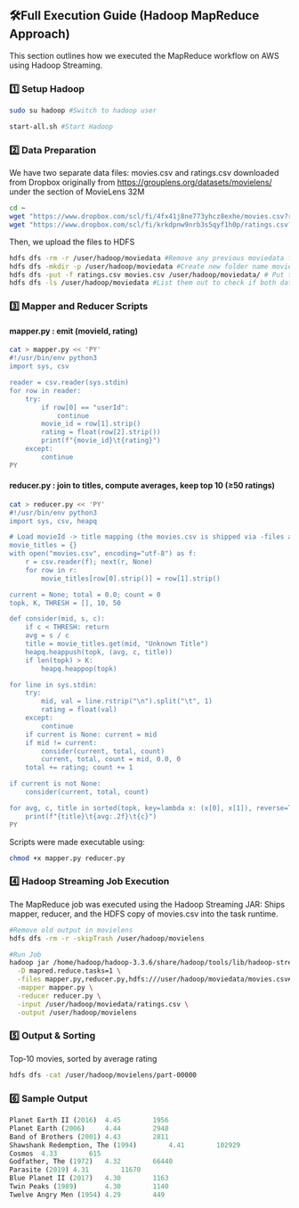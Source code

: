 ## 🛠️Full Execution Guide (Hadoop MapReduce Approach)
This section outlines how we executed the MapReduce workflow on AWS using Hadoop Streaming.

### 1️⃣ Setup Hadoop
```bash
sudo su hadoop #Switch to hadoop user

start-all.sh #Start Hadoop
```

### 2️⃣ Data Preparation
We have two separate data files: movies.csv and ratings.csv downloaded from Dropbox originally from https://grouplens.org/datasets/movielens/ under the section of MovieLens 32M
```bash
cd ~
wget "https://www.dropbox.com/scl/fi/4fx41j8ne773yhcz8exhe/movies.csv?rlkey=8k5ovbp7eaxf240d29w45c4vv&st=kufbpr0c&dl=1" -O movies.csv
wget "https://www.dropbox.com/scl/fi/krkdpnw9nrb3s5qyf1h0p/ratings.csv?rlkey=349sogyz8cvvxebks0wvzsoqt&st=l2leeqrp&dl=1" -O ratings.csv
```
Then, we upload the files to HDFS
```bash
hdfs dfs -rm -r /user/hadoop/moviedata #Remove any previous moviedata folder, this is to make sure the second run time do not create duplicate folder. Hence it is okay to have error for the first time
hdfs dfs -mkdir -p /user/hadoop/moviedata #Create new folder name moviedata to store the two data files 
hdfs dfs -put -f ratings.csv movies.csv /user/hadoop/moviedata/ # Put the ratings.csv and movies.csv into moviesdata folder
hdfs dfs -ls /user/hadoop/moviedata #List them out to check if both data files are in the correct folder
```
### 3️⃣ Mapper and Reducer Scripts

#### mapper.py : emit (movieId, rating)
```bash
cat > mapper.py << 'PY'
#!/usr/bin/env python3
import sys, csv

reader = csv.reader(sys.stdin)
for row in reader:
    try:
        if row[0] == "userId":
            continue
        movie_id = row[1].strip()
        rating = float(row[2].strip())
        print(f"{movie_id}\t{rating}")
    except:
        continue
PY
```
#### reducer.py : join to titles, compute averages, keep top 10 (≥50 ratings)
```bash
cat > reducer.py << 'PY'
#!/usr/bin/env python3
import sys, csv, heapq

# Load movieId -> title mapping (the movies.csv is shipped via -files and symlinked here)
movie_titles = {}
with open("movies.csv", encoding="utf-8") as f:
    r = csv.reader(f); next(r, None)
    for row in r:
        movie_titles[row[0].strip()] = row[1].strip()

current = None; total = 0.0; count = 0
topk, K, THRESH = [], 10, 50

def consider(mid, s, c):
    if c < THRESH: return
    avg = s / c
    title = movie_titles.get(mid, "Unknown Title")
    heapq.heappush(topk, (avg, c, title))
    if len(topk) > K:
        heapq.heappop(topk)

for line in sys.stdin:
    try:
        mid, val = line.rstrip("\n").split("\t", 1)
        rating = float(val)
    except:
        continue
    if current is None: current = mid
    if mid != current:
        consider(current, total, count)
        current, total, count = mid, 0.0, 0
    total += rating; count += 1

if current is not None:
    consider(current, total, count)

for avg, c, title in sorted(topk, key=lambda x: (x[0], x[1]), reverse=True):
    print(f"{title}\t{avg:.2f}\t{c}")
PY
```
Scripts were made executable using:
```bash
chmod +x mapper.py reducer.py
```

### 4️⃣ Hadoop Streaming Job Execution
The MapReduce job was executed using the Hadoop Streaming JAR:
Ships mapper, reducer, and the HDFS copy of movies.csv into the task runtime.

```bash
#Remove old output in movielens
hdfs dfs -rm -r -skipTrash /user/hadoop/movielens 

#Run Job
hadoop jar /home/hadoop/hadoop-3.3.6/share/hadoop/tools/lib/hadoop-streaming-3.3.6.jar \
  -D mapred.reduce.tasks=1 \
  -files mapper.py,reducer.py,hdfs:///user/hadoop/moviedata/movies.csv#movies.csv \
  -mapper mapper.py \
  -reducer reducer.py \
  -input /user/hadoop/moviedata/ratings.csv \
  -output /user/hadoop/movielens

```
### 5️⃣ Output & Sorting
Top‑10 movies, sorted by average rating
```bash
hdfs dfs -cat /user/hadoop/movielens/part-00000
```

### 6️⃣ Sample Output
```python
Planet Earth II (2016)  4.45        1956
Planet Earth (2006)     4.44        2948
Band of Brothers (2001) 4.43        2811
Shawshank Redemption, The (1994)        4.41        102929
Cosmos  4.33        615
Godfather, The (1972)   4.32        66440
Parasite (2019) 4.31        11670
Blue Planet II (2017)   4.30        1163
Twin Peaks (1989)       4.30        1140
Twelve Angry Men (1954) 4.29        449
```
